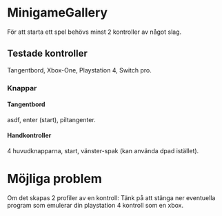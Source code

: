 # MinigameGallery
För att starta ett spel behövs minst 2 kontroller av något slag.
## Testade kontroller
Tangentbord, Xbox-One, Playstation 4, Switch pro.
### Knappar
#### Tangentbord
asdf, enter (start), piltangenter.
#### Handkontroller
4 huvudknapparna, start, vänster-spak (kan använda dpad istället).
# Möjliga problem
Om det skapas 2 profiler av en kontroll: Tänk på att stänga ner eventuella program som emulerar din playstation 4 kontroll som en xbox.
